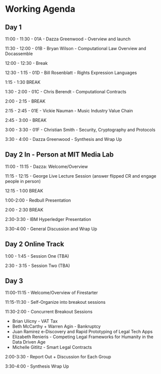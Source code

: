 # Working Agenda 

## Day 1


11:00 - 11:30 - 01A - Dazza Greenwood - Overview and launch

11:30 - 12:00 - 01B - Bryan Wilson - Computational Law Overview and Docassemble

12:00 - 12:30 - Break

12:30 - 1:15 - 01D - Bill Rosenblatt - Rights Expression Languages

1:15 - 1:30 BREAK

1:30 - 2:00	- 01C - Chris Berendt - Computational Contracts 

2:00 - 2:15 - BREAK

2:15 - 2:45	- 01E - Vickie Nauman - Music Industry Value Chain

2:45 - 3:00 - BREAK

3:00 - 3:30 - 01F - Christian Smith - Security, Cryptography and Protocols

3:30 - 4:00 - Dazza Greenwood - Synthesis and Wrap Up


## Day 2 In - Person at MIT Media Lab


11:00 - 11:15 - Dazza: Welcome/Overview 

11:15 - 12:15 - George Live Lecture Session (answer flipped CR and engage people in person)

12:15 - 1:00 BREAK

1:00-2:00 - Redbull Presentation

2:00 - 2:30 BREAK

2:30-3:30 - IBM Hyperledger Presentation

3:30-4:00 - General Discussion and Wrap Up



## Day 2 Online Track 

1:00 - 1:45 - Session One (TBA)

2:30 - 3:15 - Session Two (TBA)


## Day 3

11:00-11:15 - Welcome/Overview of Firestarter 

11:15-11:30 - Self-Organize into breakout sessions

11:30-2:00 - Concurrent Breakout Sessions

* Brian Ulicny - VAT Tax
* Beth McCarthy + Warren Agin - Bankruptcy
* Juan Ramirez e-Discovery and Rapid Prototyping of Legal Tech Apps
* Elizabeth Renieris - Competing Legal Frameworks for Humanity in the Data Driven Age
* Michelle Gitlitz  - Smart Legal Contracts

2:00-3:30 - Report Out + Discussion for Each Group

3:30-4:00 - Synthesis Wrap Up



